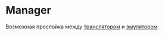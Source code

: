 # Manager

Возможная прослойка между [транслятором](https://rstm-sf@bitbucket.org/MFIsmagilov/kfu-quantum-platform.git) и [эмулятором](https://github.com/AlexandrTerentyev/Quantum.git).